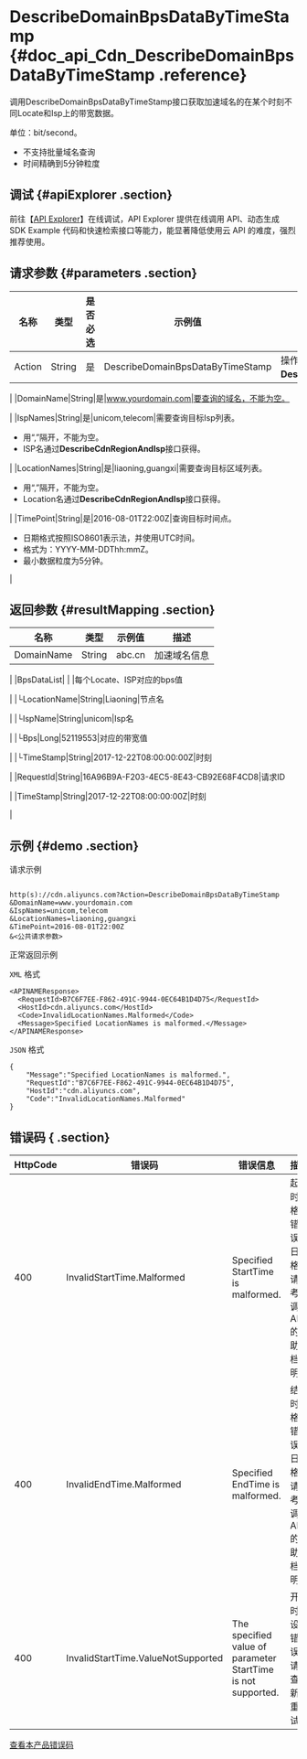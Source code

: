 # DescribeDomainBpsDataByTimeStamp {#doc_api_Cdn_DescribeDomainBpsDataByTimeStamp .reference}

调用DescribeDomainBpsDataByTimeStamp接口获取加速域名的在某个时刻不同Locate和Isp上的带宽数据。

单位：bit/second。

-   不支持批量域名查询
-   时间精确到5分钟粒度

## 调试 {#apiExplorer .section}

前往【[API Explorer](https://api.aliyun.com/#product=Cdn&api=DescribeDomainBpsDataByTimeStamp)】在线调试，API Explorer 提供在线调用 API、动态生成 SDK Example 代码和快速检索接口等能力，能显著降低使用云 API 的难度，强烈推荐使用。

## 请求参数 {#parameters .section}

|名称|类型|是否必选|示例值|描述|
|--|--|----|---|--|
|Action|String|是|DescribeDomainBpsDataByTimeStamp|操作接口名，系统规定参数。取值：**DescribeDomainBpsDataByTimeStamp**。

 |
|DomainName|String|是|www.yourdomain.com|要查询的域名，不能为空。

 |
|IspNames|String|是|unicom,telecom|需要查询目标Isp列表。

 -   用“,”隔开，不能为空。
-   ISP名通过**DescribeCdnRegionAndIsp**接口获得。

 |
|LocationNames|String|是|liaoning,guangxi|需要查询目标区域列表。

 -   用“,”隔开，不能为空。
-   Location名通过**DescribeCdnRegionAndIsp**接口获得。

 |
|TimePoint|String|是|2016-08-01T22:00Z|查询目标时间点。

 -   日期格式按照ISO8601表示法，并使用UTC时间。
-   格式为：YYYY-MM-DDThh:mmZ。
-   最小数据粒度为5分钟。

 |

## 返回参数 {#resultMapping .section}

|名称|类型|示例值|描述|
|--|--|---|--|
|DomainName|String|abc.cn|加速域名信息

 |
|BpsDataList| | |每个Locate、ISP对应的bps值

 |
|└LocationName|String|Liaoning|节点名

 |
|└IspName|String|unicom|Isp名

 |
|└Bps|Long|52119553|对应的带宽值

 |
|└TimeStamp|String|2017-12-22T08:00:00:00Z|时刻

 |
|RequestId|String|16A96B9A-F203-4EC5-8E43-CB92E68F4CD8|请求ID

 |
|TimeStamp|String|2017-12-22T08:00:00:00Z|时刻

 |

## 示例 {#demo .section}

请求示例

``` {#request_demo}

http(s)://cdn.aliyuncs.com?Action=DescribeDomainBpsDataByTimeStamp
&DomainName=www.yourdomain.com
&IspNames=unicom,telecom
&LocationNames=liaoning,guangxi
&TimePoint=2016-08-01T22:00Z
&<公共请求参数>

```

正常返回示例

`XML` 格式

``` {#xml_return_success_demo}
<APINAMEResponse>
  <RequestId>B7C6F7EE-F862-491C-9944-0EC64B1D4D75</RequestId>
  <HostId>cdn.aliyuncs.com</HostId>
  <Code>InvalidLocationNames.Malformed</Code>
  <Message>Specified LocationNames is malformed.</Message>
</APINAMEResponse>

```

`JSON` 格式

``` {#json_return_success_demo}
{
	"Message":"Specified LocationNames is malformed.",
	"RequestId":"B7C6F7EE-F862-491C-9944-0EC64B1D4D75",
	"HostId":"cdn.aliyuncs.com",
	"Code":"InvalidLocationNames.Malformed"
}
```

## 错误码 { .section}

|HttpCode|错误码|错误信息|描述|
|--------|---|----|--|
|400|InvalidStartTime.Malformed|Specified StartTime is malformed.|起始时间格式错误。日期格式请参考所调用API的帮助文档说明。|
|400|InvalidEndTime.Malformed|Specified EndTime is malformed.|结束时间格式错误。日期格式请参考所调用API的帮助文档说明。|
|400|InvalidStartTime.ValueNotSupported|The specified value of parameter StartTime is not supported.|开始时间设置错误，请检查更新后重试。|

[查看本产品错误码](https://error-center.aliyun.com/status/product/Cdn)

